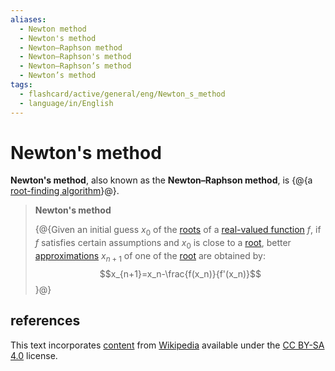 ```yaml
---
aliases:
  - Newton method
  - Newton's method
  - Newton–Raphson method
  - Newton–Raphson's method
  - Newton–Raphson’s method
  - Newton’s method
tags:
  - flashcard/active/general/eng/Newton_s_method
  - language/in/English
---
```


# Newton's method

__Newton's method__, also known as the __Newton–Raphson method__, is {@{a [root-finding algorithm](root-finding%20algorithms.md)}@}.

> __Newton's method__
>
> {@{Given an initial guess $x_0$ of the [roots](zero%20of%20a%20function.md) of a [real-valued function](real-valued%20function.md) $f$, if $f$ satisfies certain assumptions and $x_0$ is close to a [root](zero%20of%20a%20function.md), better [approximations](approximation.md) $x_{n+1}$ of one of the [root](zero%20of%20a%20function.md) are obtained by:$$x_{n+1}=x_n-\frac{f(x_n)}{f'(x_n)}$$}@}

## references

This text incorporates [content](https://en.wikipedia.org/wiki/Newton's_method) from [Wikipedia](Wikipedia.md) available under the [CC BY-SA 4.0](https://creativecommons.org/licenses/by-sa/4.0/) license.
